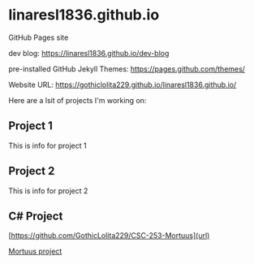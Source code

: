 # linaresl1836.github.io
GitHub Pages site

dev blog: https://linaresl1836.github.io/dev-blog

pre-installed GitHub Jekyll Themes: https://pages.github.com/themes/

Website URL: https://gothiclolita229.github.io/linaresl1836.github.io/

Here are a lsit of projects I'm working on:

## Project 1

This is info for project 1

## Project 2

This is info for project 2

## C# Project

[https://github.com/GothicLolita229/CSC-253-Mortuus](url)

<a href="https://github.com/GothicLolita229/CSC-253-Mortuus">Mortuus project</a>



